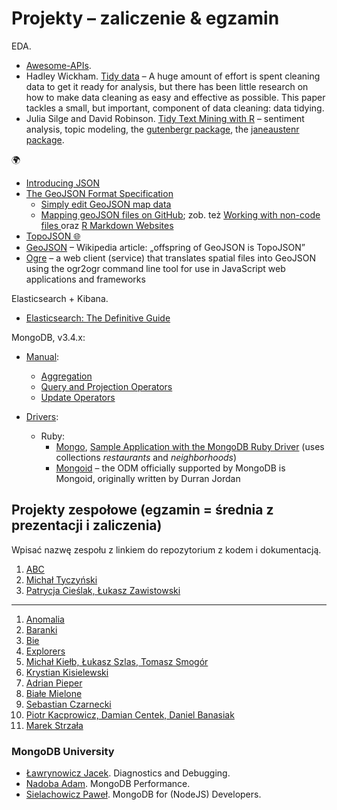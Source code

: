 # Projekty – zaliczenie & egzamin

EDA.

* [Awesome-APIs](git@github.com:abhishekbanthia/Awesome-APIs.git).
* Hadley Wickham.
  [Tidy data](http://vita.had.co.nz/papers/tidy-data.html) –
  A huge amount of effort is spent cleaning data to get it ready for analysis, but
  there has been little research on how to make data cleaning as easy and
  effective as possible. This paper tackles a small, but important, component of
  data cleaning: data tidying.
* Julia Silge and David Robinson.
  [Tidy Text Mining with R](http://tidytextmining.com) – sentiment analysis, topic modeling,
  the [gutenbergr package](https://github.com/ropenscilabs/gutenbergr),
  the [janeaustenr package](https://cran.r-project.org/web/packages/janeaustenr/index.html).

:earth_africa:

* [Introducing JSON](http://www.json.org/)
* [The GeoJSON Format Specification](http://geojson.org/geojson-spec.html)
  - [Simply edit GeoJSON map data](http://geojson.io/)
  - [Mapping geoJSON files on GitHub](https://help.github.com/articles/mapping-geojson-files-on-github);
    zob. też [Working with non-code files ](https://help.github.com/categories/working-with-non-code-files/)
    oraz
    [R Markdown Websites](http://rmarkdown.rstudio.com/rmarkdown_websites.html)
* [TopoJSON :globe_with_meridians:](https://github.com/topojson/topojson)
* [GeoJSON](https://en.wikipedia.org/wiki/GeoJSON) – Wikipedia article:
  „offspring of GeoJSON is TopoJSON”
* [Ogre](http://ogre.adc4gis.com/) – a web client (service) that translates
  spatial files into GeoJSON using the ogr2ogr command line tool for use
  in JavaScript web applications and frameworks

Elasticsearch + Kibana.

* [Elasticsearch: The Definitive Guide](https://www.elastic.co/guide/en/elasticsearch/guide/master/index.html)

MongoDB, v3.4.x:

* [Manual](https://docs.mongodb.com/manual/):
  - [Aggregation](https://docs.mongodb.com/manual/aggregation/)
  - [Query and Projection Operators](https://docs.mongodb.org/manual/reference/operator/query/)
  - [Update Operators](https://docs.mongodb.org/manual/reference/operator/update/)

* [Drivers](https://docs.mongodb.com/ecosystem/drivers/):
  - Ruby:
    * [Mongo](https://docs.mongodb.com/ruby-driver/master/quick-start/),
      [Sample Application with the MongoDB Ruby Driver](https://github.com/steveren/ruby-driver-sample-app)
      (uses collections _restaurants_ and _neighborhoods_)
    * [Mongoid](https://docs.mongodb.com/ruby-driver/master/mongoid/) –
      the ODM officially supported by MongoDB is Mongoid,
      originally written by Durran Jordan


## Projekty zespołowe (egzamin = średnia z prezentacji i zaliczenia)

Wpisać nazwę zespołu z linkiem do repozytorium z kodem i dokumentacją.

1. [ABC](https://github.com/egzamin/nosql/blob/master/Aggregations_Pipeline.md)
1. [Michał Tyczyński](https://github.com/mtyczynski/egzaminnosql)
1. [Patrycja Cieślak, Łukasz Zawistowski](https://github.com/lzawistowski/nosql-egzamin)

----

1. [Anomalia](https://github.com/mawala/egzamin-nosql)
1. [Baranki](https://github.com/kropeq/baranki)
1. [Bie](https://github.com/abie115/nosql-exam)
1. [Explorers](https://github.com/dbuszman/egzamin-nosql)
1. [Michał Kiełb, Łukasz Szlas, Tomasz Smogór](https://github.com/mkielb/nosql-egzamin)
1. [Krystian Kisielewski](https://bitbucket.org/nosql2017/nosql/wiki/Egzamin)
1. [Adrian Pieper](https://github.com/adrpieper/NoSQL-exam)
1. [Białe Mielone](https://github.com/romety2/nosql)
1. [Sebastian Czarnecki](https://github.com/sebcza/nosql-egzamin)
1. [Piotr Kacprowicz, Damian Centek, Daniel Banasiak](https://github.com/Undauted/NoSQL-exam)
1. [Marek Strzała](https://github.com/MarekAG/nosql-egzamin)

### MongoDB University

* [Ławrynowicz Jacek](https://github.com/jlawrynowicz/projekty-nosql). Diagnostics and Debugging.
* [Nadoba Adam](https://github.com/anadoba/projekty-nosql). MongoDB Performance.
* [Sielachowicz Paweł](http://university.mongodb.com/course_completion/6115c5a0-ca5e-4641-98ab-2d43ac33). MongoDB for (NodeJS) Developers.
